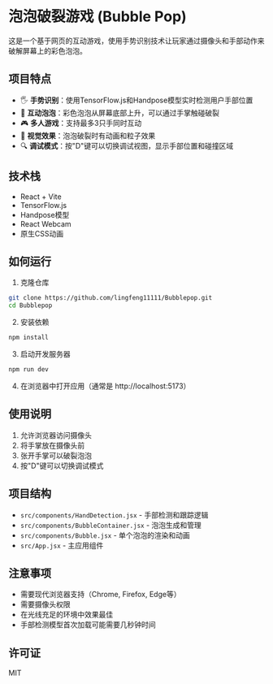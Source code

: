 # 泡泡破裂游戏 (Bubble Pop)

这是一个基于网页的互动游戏，使用手势识别技术让玩家通过摄像头和手部动作来破解屏幕上的彩色泡泡。

## 项目特点

- 🖐️ **手势识别**：使用TensorFlow.js和Handpose模型实时检测用户手部位置
- 🫧 **互动泡泡**：彩色泡泡从屏幕底部上升，可以通过手掌触碰破裂
- 🎮 **多人游戏**：支持最多3只手同时互动
- 🌈 **视觉效果**：泡泡破裂时有动画和粒子效果
- 🔍 **调试模式**：按"D"键可以切换调试视图，显示手部位置和碰撞区域

## 技术栈

- React + Vite
- TensorFlow.js
- Handpose模型
- React Webcam
- 原生CSS动画

## 如何运行

1. 克隆仓库
```bash
git clone https://github.com/lingfeng11111/Bubblepop.git
cd Bubblepop
```

2. 安装依赖
```bash
npm install
```

3. 启动开发服务器
```bash
npm run dev
```

4. 在浏览器中打开应用（通常是 http://localhost:5173）

## 使用说明

1. 允许浏览器访问摄像头
2. 将手掌放在摄像头前
3. 张开手掌可以破裂泡泡
4. 按"D"键可以切换调试模式

## 项目结构

- `src/components/HandDetection.jsx` - 手部检测和跟踪逻辑
- `src/components/BubbleContainer.jsx` - 泡泡生成和管理
- `src/components/Bubble.jsx` - 单个泡泡的渲染和动画
- `src/App.jsx` - 主应用组件

## 注意事项

- 需要现代浏览器支持（Chrome, Firefox, Edge等）
- 需要摄像头权限
- 在光线充足的环境中效果最佳
- 手部检测模型首次加载可能需要几秒钟时间

## 许可证

MIT
